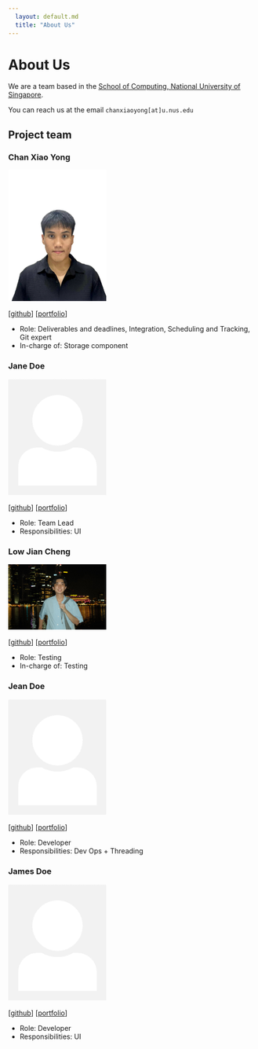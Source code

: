 ```yaml
---
  layout: default.md
  title: "About Us"
---
```


# About Us

We are a team based in the [School of Computing, National University of Singapore](http://www.comp.nus.edu.sg).

You can reach us at the email `chanxiaoyong[at]u.nus.edu`

## Project team

### Chan Xiao Yong

<img src="images/caxewhy.png" width="200px">

[[github](https://github.com/caxewhy)]
[[portfolio](team/caxewhy.md)]

* Role: Deliverables and deadlines, Integration, Scheduling and Tracking, Git expert
* In-charge of: Storage component

### Jane Doe

<img src="images/johndoe.png" width="200px">

[[github](http://github.com/johndoe)]
[[portfolio](team/johndoe.md)]

* Role: Team Lead
* Responsibilities: UI

### Low Jian Cheng

<img src="images/jiancheng37.png" width="200px">

[[github](http://github.com/jiancheng37)] [[portfolio](team/jiancheng.md)]

* Role: Testing
* In-charge of: Testing

### Jean Doe

<img src="images/johndoe.png" width="200px">

[[github](http://github.com/johndoe)]
[[portfolio](team/johndoe.md)]

* Role: Developer
* Responsibilities: Dev Ops + Threading

### James Doe

<img src="images/johndoe.png" width="200px">

[[github](http://github.com/johndoe)]
[[portfolio](team/johndoe.md)]

* Role: Developer
* Responsibilities: UI
